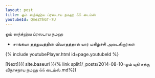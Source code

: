 ```yaml
---
layout: post
title: ஓம் ஸந்க்ஹ்ய ப்ரஸடாய நமஹ ௧௧ டைம்ஸ்
youtubeId: QmeZThGT-7U
---
```

 
 
 ஓம் ஸந்க்ஹ்ய ப்ரஸடாய நமஹ  
 
 -  சாங்க்யா தத்துவத்தின் விவாதத்தால் யார் மகிழ்ச்சி அடைகிறார்கள் 
 
  
 
  
 
 
 
 
 
 


{% include youtubePlayer.html id=page.youtubeId %}
 
[Next]({{ site.baseurl }}{% link  split1/_posts/2014-08-10-ஓம் யுதி சத்ரு விநாசநாய நமஹ ௧௧ டைம்ஸ்.md%})
 
